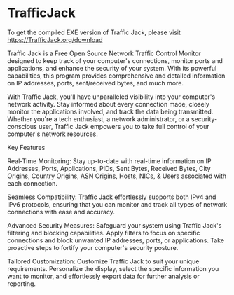 # TrafficJack

To get the compiled EXE version of Traffic Jack, please visit https://TrafficJack.org/download

Traffic Jack is a Free Open Source Network Traffic Control Monitor designed to keep track of your computer's connections, monitor ports and applications, and enhance the security of your system. With its powerful capabilities, this program provides comprehensive and detailed information on IP addresses, ports, sent/received bytes, and much more.

With Traffic Jack, you'll have unparalleled visibility into your computer's network activity. Stay informed about every connection made, closely monitor the applications involved, and track the data being transmitted. Whether you're a tech enthusiast, a network administrator, or a security-conscious user, Traffic Jack empowers you to take full control of your computer's network resources.

Key Features

Real-Time Monitoring: Stay up-to-date with real-time information on IP Addresses, Ports, Applications, PIDs, Sent Bytes, Received Bytes, City Origins, Country Origins, ASN Origins, Hosts, NICs, & Users associated with each connection.

Seamless Compatibility: Traffic Jack effortlessly supports both IPv4 and IPv6 protocols, ensuring that you can monitor and track all types of network connections with ease and accuracy.

Advanced Security Measures: Safeguard your system using Traffic Jack's filtering and blocking capabilities. Apply filters to focus on specific connections and block unwanted IP addresses, ports, or applications. Take proactive steps to fortify your computer's security posture.

Tailored Customization: Customize Traffic Jack to suit your unique requirements. Personalize the display, select the specific information you want to monitor, and effortlessly export data for further analysis or reporting.
